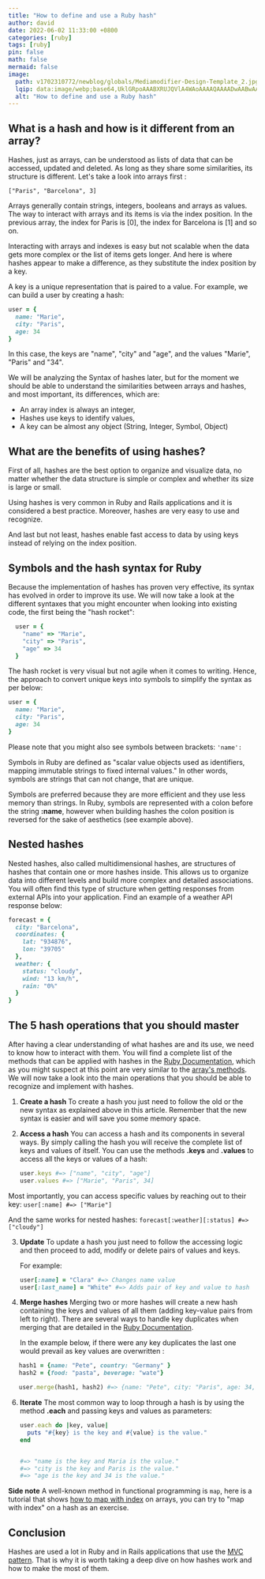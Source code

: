 ```yaml
---
title: "How to define and use a Ruby hash"
author: david
date: 2022-06-02 11:33:00 +0800
categories: [ruby]
tags: [ruby]
pin: false
math: false
mermaid: false
image:
  path: v1702310772/newblog/globals/Mediamodifier-Design-Template_2.jpg
  lqip: data:image/webp;base64,UklGRpoAAABXRUJQVlA4WAoAAAAQAAAADwAABwAAQUxQSDIAAAARL0AmbZurmr57yyIiqE8oiG0bejIYEQTgqiDA9vqnsUSI6H+oAERp2HZ65qP/VIAWAFZQOCBCAAAA8AEAnQEqEAAIAAVAfCWkAALp8sF8rgRgAP7o9FDvMCkMde9PK7euH5M1m6VWoDXf2FkP3BqV0ZYbO6NA/VFIAAAA
  alt: "How to define and use a Ruby hash"
---
```


## What is a hash and how is it different from an array?

Hashes, just as arrays, can be understood as lists of data that can be accessed, updated and deleted. As long as they share some similarities, its structure is different. Let's take a look into arrays first :

`["Paris", "Barcelona", 3]`

Arrays generally contain strings, integers, booleans and arrays as
values. The way to interact with arrays and its items is via the index position. In the previous array, the index for Paris is [0], the index for Barcelona is [1] and so on.

Interacting with arrays and indexes is easy but not scalable when the data gets more complex or the list of items gets longer. And here is where hashes appear to make a difference, as they substitute the index position by a key.

A key is a unique representation that is paired to a value. For example, we can build a user by creating a hash:

```ruby
user = {
  name: "Marie",
  city: "Paris",
  age: 34
}
```

In this case, the keys are "name", "city" and "age", and the values
"Marie", "Paris" and "34".

We will be analyzing the Syntax of hashes later, but for the moment we should be able to understand the similarities between arrays and hashes, and most important, its differences, which are:

-   An array index is always an integer,
-   Hashes use keys to identify values,
-   A key can be almost any object (String, Integer, Symbol, Object)

## What are the benefits of using hashes?

First of all, hashes are the best option to organize and visualize data, no matter whether the data structure is simple or complex and whether its size is large or small.

Using hashes is very common in Ruby and Rails applications and it is considered a best practice. Moreover, hashes are very easy to use and recognize.

And last but not least, hashes enable fast access to data by using keys instead of relying on the index position.

## Symbols and the hash syntax for Ruby

Because the implementation of hashes has proven very effective, its syntax has evolved in order to improve its use. We will now take a look at the different syntaxes that you might encounter when looking into existing code, the first being the "hash rocket":

```ruby
  user = {
    "name" => "Marie",
    "city" => "Paris",
    "age" => 34
  }
```

The hash rocket is very visual but not agile when it comes to writing.
Hence, the approach to convert unique keys into symbols to simplify the syntax as per below:

```ruby
user = {
  name: "Marie",
  city: "Paris",
  age: 34
}
```

Please note that you might also see symbols between brackets: `'name':`

Symbols in Ruby are defined as "scalar value objects used as identifiers, mapping immutable strings to fixed internal values." In
other words, symbols are strings that can not change, that are unique.

Symbols are preferred because they are more efficient and they use less memory than strings. In Ruby, symbols are represented with a colon before the string **:name**, however when building hashes the colon position is reversed for the sake of aesthetics (see example above).

## Nested hashes

Nested hashes, also called multidimensional hashes, are structures of hashes that contain one or more hashes inside. This allows us to organize data into different levels and build more complex and detailed associations. You will often find this type of structure when getting responses from external APIs into your application. Find an example of a weather API response below:

```ruby
forecast = {
  city: "Barcelona",
  coordinates: {
    lat: "934876",
    lon: "39705"
  },
  weather: {
    status: "cloudy",
    wind: "13 km/h",
    rain: "0%"
  }
}
```

## The 5 hash operations that you should master

After having a clear understanding of what hashes are and its use, we need to know how to interact with them. You will find a complete list of the methods that can be applied with hashes in the  <a href="https://ruby-doc.org/core-3.1.2/Hash.html" target="_blank" >Ruby Documentation</a>, which as you might suspect at this point are very similar to the <a href="https://ruby-doc.org/core-3.1.2/Array.html" target="_blank" >array's methods</a>. We will now take a look into the main operations that you should be able to
recognize and implement with hashes.

1.  **Create a hash** To create a hash you just need to follow the old or
    the new syntax as explained above in this article. Remember that the
    new syntax is easier and will save you some memory space.

2.  **Access a hash** You can access a hash and its components in several
    ways. By simply calling the hash you will receive the complete list
    of keys and values of itself. You can use the methods **.keys** and
    **.values** to access all the keys or values of a hash:


    ```ruby
    user.keys #=> ["name", "city", "age"]
    user.values #=> ["Marie", "Paris", 34]
    ```

Most importantly, you can access specific values by reaching out to their key:  `user[:name] #=> ["Marie"]`

And the same works for nested hashes: `forecast[:weather][:status] #=> ["cloudy"]`

3.  **Update** To update a hash you just need to follow the accessing logic and then proceed to add, modify or delete pairs of values and keys.

    For example:

    ```ruby
    user[:name] = "Clara" #=> Changes name value
    user[:last_name] = "White" #=> Adds pair of key and value to hash
    ```

4.  **Merge hashes** Merging two or more hashes will create a new hash containing the keys and values of all them (adding key-value pairs from left to right). There are several ways to handle key duplicates when merging that are detailed in the <a href="https://ruby-doc.org/core-3.1.2/Hash.html" target="_blank" >Ruby Documentation</a>.

    In the example below, if there were any key duplicates the last one would prevail as key values are overwritten :
    
 ```ruby
    hash1 = {name: "Pete", country: "Germany" }
    hash2 = {food: "pasta", beverage: "wate"}

    user.merge(hash1, hash2) #=> {name: "Pete", city: "Paris", age: 34, country: "Germany", food: "pasta", beverage: "wate"}
 ```

6.  **Iterate** The most common way to loop through a hash is by using the method **.each** and passing keys and values as parameters:

    ```ruby
    user.each do |key, value|
      puts "#{key} is the key and #{value} is the value."
    end


    #=> "name is the key and Maria is the value."
    #=> "city is the key and Paris is the value."
    #=> "age is the key and 34 is the value."
    ```

**Side note** A well-known method in functional programming is `map`, here is a tutorial that shows [how to map with index](https://www.bootrails.com/blog/ruby-map-with-index/) on arrays, you can try to "map with index" on a hash as an exercise.

##  Conclusion

Hashes are used a lot in Ruby and in Rails applications that use the  [MVC pattern](https://www.bootrails.com/blog/ruby-on-rails-mvc/). That is why it is worth taking a deep dive on how hashes work and how to make the most of them.
